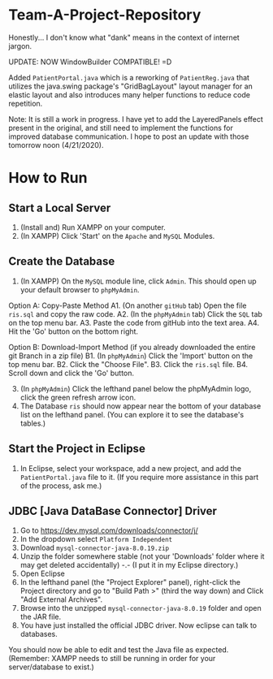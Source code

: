 # Team-A-Project-Repository
Honestly... I don't know what "dank" means in the context of internet jargon.

UPDATE: NOW WindowBuilder COMPATIBLE! =D 

Added `PatientPortal.java` which is a reworking of `PatientReg.java` that utilizes the java.swing package's "GridBagLayout" layout manager for an elastic layout and also introduces many helper functions to reduce code repetition.

Note: It is still a work in progress. I have yet to add the LayeredPanels effect present in the original, and still need to implement the functions for improved database communication. I hope to post an update with those tomorrow noon (4/21/2020).

# How to Run

## Start a Local Server
1. (Install and) Run XAMPP on your computer.
2. (In XAMPP) Click 'Start' on the `Apache` and `MySQL` Modules.

## Create the Database
1. (In XAMPP) On the `MySQL` module line, click `Admin`. This should open up your default browser to `phpMyAdmin`.

Option A: Copy-Paste Method
A1. (On another `gitHub` tab) Open the file `ris.sql` and copy the raw code.
A2. (In the `phpMyAdmin` tab) Click the `SQL` tab on the top menu bar.
A3. Paste the code from gitHub into the text area.
A4. Hit the 'Go' button on the bottom right.

Option B: Download-Import Method (if you already downloaded the entire git Branch in a zip file)
B1. (In `phpMyAdmin`) Click the 'Import' button on the top menu bar.
B2. Click the "Choose File".
B3. Click the `ris.sql` file.
B4. Scroll down and click the 'Go' button.

3. (In `phpMyAdmin`) Click the lefthand panel below the phpMyAdmin logo, click the green refresh arrow icon.
4. The Database `ris` should now appear near the bottom of your database list on the lefthand panel.
(You can explore it to see the database's tables.)

## Start the Project in Eclipse
1. In Eclipse, select your workspace, add a new project, and add the `PatientPortal.java` file to it.
(If you require more assistance in this part of the process, ask me.)

## JDBC [Java DataBase Connector] Driver
1. Go to https://dev.mysql.com/downloads/connector/j/
2. In the dropdown select `Platform Independent`
3. Download `mysql-connector-java-8.0.19.zip`
4. Unzip the folder somewhere stable (not your 'Downloads' folder where it may get deleted accidentally) -.-
(I put it in my Eclipse directory.)
5. Open Eclipse
6. In the lefthand panel (the "Project Explorer" panel), right-click the Project directory and go to "Build Path >" (third the way down) and Click "Add External Archives".
7. Browse into the unzipped `mysql-connector-java-8.0.19` folder and open the JAR file. 
8. You have just installed the official JDBC driver. Now eclipse can talk to databases.

You should now be able to edit and test the Java file as expected. 
(Remember: XAMPP needs to still be running in order for your server/database to exist.)
